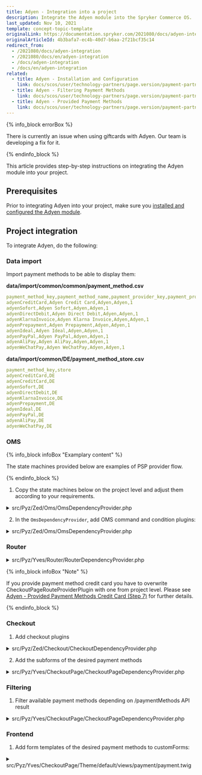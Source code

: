 ```yaml
---
title: Adyen - Integration into a project
description: Integrate the Adyen module into the Spryker Commerce OS.
last_updated: Nov 10, 2021
template: concept-topic-template
originalLink: https://documentation.spryker.com/2021080/docs/adyen-integration
originalArticleId: 4b3bafa7-ec4b-40d7-b6aa-2f21bcf35c14
redirect_from:
  - /2021080/docs/adyen-integration
  - /2021080/docs/en/adyen-integration
  - /docs/adyen-integration
  - /docs/en/adyen-integration
related:
  - title: Adyen - Installation and Configuration
    link: docs/scos/user/technology-partners/page.version/payment-partners/adyen/adyen-installation-and-configuration.html
  - title: Adyen - Filtering Payment Methods
    link: docs/scos/user/technology-partners/page.version/payment-partners/adyen/adyen-filtering-payment-methods.html
  - title: Adyen - Provided Payment Methods
    link: docs/scos/user/technology-partners/page.version/payment-partners/adyen/adyen-provided-payment-methods.html
---
```


{% info_block errorBox %}

There is currently an issue when using giftcards with Adyen. Our team is developing a fix for it.

{% endinfo_block %}

This article provides step-by-step instructions on integrating the Adyen module into your project.

## Prerequisites

Prior to integrating Adyen into your project, make sure you [installed and configured the Adyen module](/docs/scos/user/technology-partners/{{page.version}}/payment-partners/adyen/adyen-installation-and-configuration.html).

## Project integration

To integrate Adyen, do the following:

### Data import

Import payment methods to be able to display them:

**data/import/common/common/payment_method.csv**

```yaml
payment_method_key,payment_method_name,payment_provider_key,payment_provider_name,is_active
adyenCreditCard,Adyen Credit Card,Adyen,Adyen,1
adyenSofort,Adyen Sofort,Adyen,Adyen,1
adyenDirectDebit,Adyen Direct Debit,Adyen,Adyen,1
adyenKlarnaInvoice,Adyen Klarna Invoice,Adyen,Adyen,1
adyenPrepayment,Adyen Prepayment,Adyen,Adyen,1
adyenIdeal,Adyen Ideal,Adyen,Adyen,1
adyenPayPal,Adyen PayPal,Adyen,Adyen,1
adyenAliPay,Adyen AliPay,Adyen,Adyen,1
adyenWeChatPay,Adyen WeChatPay,Adyen,Adyen,1
```

**data/import/common/DE/payment_method_store.csv**

```yaml
payment_method_key,store
adyenCreditCard,DE
adyenCreditCard,DE
adyenSofort,DE
adyenDirectDebit,DE
adyenKlarnaInvoice,DE
adyenPrepayment,DE
adyenIdeal,DE
adyenPayPal,DE
adyenAliPay,DE
adyenWeChatPay,DE
```

### OMS

{% info_block infoBox "Examplary content" %}

The state machines provided below are examples of PSP provider flow.

{% endinfo_block %}

1. Copy the state machines below on the project level and adjust them according to your requirements.

<details>
<summary>src/Pyz/Zed/Oms/OmsDependencyProvider.php</summary>

```php
<?php

$config[OmsConstants::PROCESS_LOCATION] = [
    ...
    APPLICATION_ROOT_DIR . '/vendor/spryker-eco/adyen/config/Zed/Oms', // Is not required after State machine are copied to project level.
];
  
$config[OmsConstants::ACTIVE_PROCESSES] = [
    ...
    'AdyenCreditCard01',
    'AdyenSofort01',
    'AdyenDirectDebit01',
    'AdyenKlarnaInvoice01',
    'AdyenPrepayment01',
    'AdyenIdeal01',
    'AdyenPayPal01',
    'AdyenAliPay01',
    'AdyenWeChatPay01',
];
$config[SalesConstants::PAYMENT_METHOD_STATEMACHINE_MAPPING] = [
    ...
    AdyenConfig::ADYEN_CREDIT_CARD => 'AdyenCreditCard01',
    AdyenConfig::ADYEN_SOFORT => 'AdyenSofort01',
    AdyenConfig::ADYEN_DIRECT_DEBIT => 'AdyenDirectDebit01',
    AdyenConfig::ADYEN_KLARNA_INVOICE => 'AdyenKlarnaInvoice01',
    AdyenConfig::ADYEN_PREPAYMENT => 'AdyenPrepayment01',
    AdyenConfig::ADYEN_IDEAL => 'AdyenIdeal01',
    AdyenConfig::ADYEN_PAY_PAL => 'AdyenPayPal01',
    AdyenConfig::ADYEN_ALI_PAY => 'AdyenAliPay01',
    AdyenConfig::ADYEN_WE_CHAT_PAY => 'AdyenWeChatPay01',
];
```

</details>

2. In the `OmsDependencyProvider`, add OMS command and condition plugins:

<details>
<summary>src/Pyz/Zed/Oms/OmsDependencyProvider.php</summary>

```php
<?php
 
/**
 * This file is part of the Spryker Suite.
 * For full license information, please view the LICENSE file that was distributed with this source code.
 */
 
namespace Pyz\Zed\Oms;
 
...
use SprykerEco\Zed\Adyen\Communication\Plugin\Oms\Command\AuthorizePlugin;
use SprykerEco\Zed\Adyen\Communication\Plugin\Oms\Command\CancelPlugin;
use SprykerEco\Zed\Adyen\Communication\Plugin\Oms\Command\CancelOrRefundPlugin;
use SprykerEco\Zed\Adyen\Communication\Plugin\Oms\Command\CapturePlugin;
use SprykerEco\Zed\Adyen\Communication\Plugin\Oms\Command\RefundPlugin;
use SprykerEco\Zed\Adyen\Communication\Plugin\Oms\Condition\IsAuthorizationFailedPlugin;
use SprykerEco\Zed\Adyen\Communication\Plugin\Oms\Condition\IsAuthorizedPlugin;
use SprykerEco\Zed\Adyen\Communication\Plugin\Oms\Condition\IsCanceledPlugin;
use SprykerEco\Zed\Adyen\Communication\Plugin\Oms\Condition\IsCancellationFailedPlugin;
use SprykerEco\Zed\Adyen\Communication\Plugin\Oms\Condition\IsCancellationReceivedPlugin;
use SprykerEco\Zed\Adyen\Communication\Plugin\Oms\Condition\IsCapturedPlugin;
use SprykerEco\Zed\Adyen\Communication\Plugin\Oms\Condition\IsCaptureFailedPlugin;
use SprykerEco\Zed\Adyen\Communication\Plugin\Oms\Condition\IsCaptureReceivedPlugin;
use SprykerEco\Zed\Adyen\Communication\Plugin\Oms\Condition\IsRefundedPlugin;
use SprykerEco\Zed\Adyen\Communication\Plugin\Oms\Condition\IsRefundFailedPlugin;
use SprykerEco\Zed\Adyen\Communication\Plugin\Oms\Condition\IsRefundReceivedPlugin;
use SprykerEco\Zed\Adyen\Communication\Plugin\Oms\Condition\IsRefusedPlugin;
 
class OmsDependencyProvider extends SprykerOmsDependencyProvider
{
    ...

    /**
     * @param \Spryker\Zed\Kernel\Container $container
     *
     * @return \Spryker\Zed\Kernel\Container
     */
    public function provideBusinessLayerDependencies(Container $container): Container
    {
        $container = parent::provideBusinessLayerDependencies($container);
        $container = $this->extendCommandPlugins($container);
        $container = $this->extendConditionPlugins($container);
 
        return $container;
    }
 
    /**
     * @param \Spryker\Zed\Kernel\Container $container
     *
     * @return \Spryker\Zed\Kernel\Container
     */
    protected function extendCommandPlugins(Container $container): Container
    {
        $container->extend(self::COMMAND_PLUGINS, function (CommandCollectionInterface $commandCollection) {
            ...
            $commandCollection->add(new AuthorizePlugin(), 'Adyen/Authorize');
            $commandCollection->add(new CancelPlugin(), 'Adyen/Cancel');
            $commandCollection->add(new CapturePlugin(), 'Adyen/Capture');
            $commandCollection->add(new RefundPlugin(), 'Adyen/Refund');
            $commandCollection->add(new CancelOrRefundPlugin(), 'Adyen/CancelOrRefund');
 
            return $commandCollection;
        });
 
        return $container;
    }
 
    /**
     * @param \Spryker\Zed\Kernel\Container $container
     *
     * @return \Spryker\Zed\Kernel\Container
     */
    protected function extendConditionPlugins(Container $container): Container
    {
        $container->extend(OmsDependencyProvider::CONDITION_PLUGINS, function (ConditionCollectionInterface $conditionCollection) {
            ...
            $conditionCollection->add(new IsAuthorizationFailedPlugin(), 'Adyen/IsAuthorizationFailed');
            $conditionCollection->add(new IsAuthorizedPlugin(), 'Adyen/IsAuthorized');
            $conditionCollection->add(new IsCanceledPlugin(), 'Adyen/IsCanceled');
            $conditionCollection->add(new IsCancellationFailedPlugin(), 'Adyen/IsCancellationFailed');
            $conditionCollection->add(new IsCancellationReceivedPlugin(), 'Adyen/IsCancellationReceived');
            $conditionCollection->add(new IsCapturedPlugin(), 'Adyen/IsCaptured');
            $conditionCollection->add(new IsCaptureFailedPlugin(), 'Adyen/IsCaptureFailed');
            $conditionCollection->add(new IsCaptureReceivedPlugin(), 'Adyen/IsCaptureReceived');
            $conditionCollection->add(new IsRefundedPlugin(), 'Adyen/IsRefunded');
            $conditionCollection->add(new IsRefundFailedPlugin(), 'Adyen/IsRefundFailed');
            $conditionCollection->add(new IsRefundReceivedPlugin(), 'Adyen/IsRefundReceived');
            $conditionCollection->add(new IsRefusedPlugin(), 'Adyen/IsRefused');
 
            return $conditionCollection;
        });
 
        return $container;
    }
}
```
</details>

### Router

<details>
<summary>src/Pyz/Yves/Router/RouterDependencyProvider.php</summary>

```php
<?php
 
namespace Pyz\Yves\Router;
 
use Spryker\Yves\Router\RouterDependencyProvider as SprykerRouterDependencyProvider;
use SprykerShop\Yves\CheckoutPage\Plugin\Router\CheckoutPageRouteProviderPlugin;
use SprykerEco\Yves\Adyen\Plugin\Router\AdyenRouteProviderPlugin;
 
class RouterDependencyProvider extends SprykerRouterDependencyProvider
{
    /**
     * @return array<\Spryker\Yves\RouterExtension\Dependency\Plugin\RouteProviderPluginInterface>
     */
    protected function getRouteProvider(): array
    {
        $routeProviders = [
            ...
            new AdyenRouteProviderPlugin(),
        ];
        
        ...
    }
}
```
</details>

{% info_block infoBox "Note" %}

If you provide payment method credit card you have to overwrite CheckoutPageRouteProviderPlugin with one from project level. Please see [Adyen - Provided Payment Methods Credit Card (Step 7)](https://docs.spryker.com/docs/scos/user/technology-partners/{{page.version}}/payment-partners/adyen/adyen-provided-payment-methods.html#credit-card) for further details.

{% endinfo_block %}

### Checkout

1. Add checkout plugins

<details>
<summary>src/Pyz/Zed/Checkout/CheckoutDependencyProvider.php</summary>

```php
<?php
 
/**
 * This file is part of the Spryker Suite.
 * For full license information, please view the LICENSE file that was distributed with this source code.
 */
 
namespace Pyz\Zed\Checkout;
 
...
use SprykerEco\Zed\Adyen\Communication\Plugin\Checkout\AdyenDoSaveOrderPlugin;
use SprykerEco\Zed\Adyen\Communication\Plugin\Checkout\AdyenPostSaveHookPlugin;
 
class CheckoutDependencyProvider extends SprykerCheckoutDependencyProvider
{
    ...
 
    /**
     * @param \Spryker\Zed\Kernel\Container $container
     *
     * @return array<\Spryker\Zed\Checkout\Dependency\Plugin\CheckoutSaveOrderInterface>|array<\Spryker\Zed\CheckoutExtension\Dependency\Plugin\CheckoutDoSaveOrderInterface>
     */
    protected function getCheckoutOrderSavers(Container $container)
    {
        /** @var \Spryker\Zed\Checkout\Dependency\Plugin\CheckoutSaveOrderInterface[] $plugins */
        $plugins = [
            ...
            new AdyenDoSaveOrderPlugin(),
        ];
 
        return $plugins;
    }
 
    /**
     * @param \Spryker\Zed\Kernel\Container $container
     *
     * @return array<\Spryker\Zed\CheckoutExtension\Dependency\Plugin\CheckoutPostSaveInterface>
     */
    protected function getCheckoutPostHooks(Container $container)
    {
        return [
            ...
            new AdyenPostSaveHookPlugin(),
        ];
    }
}
```
</details>

2. Add the subforms of the desired payment methods

<details>
<summary>src/Pyz/Yves/CheckoutPage/CheckoutPageDependencyProvider.php</summary>

```php
<?php
 
/**
 * This file is part of the Spryker Suite.
 * For full license information, please view the LICENSE file that was distributed with this source code.
 */
 
namespace Pyz\Yves\CheckoutPage;
 
...
use Spryker\Yves\StepEngine\Dependency\Plugin\Form\SubFormPluginCollection;
use SprykerEco\Shared\Adyen\AdyenConfig;
use SprykerEco\Yves\Adyen\Plugin\AdyenPaymentHandlerPlugin;
use SprykerEco\Yves\Adyen\Plugin\StepEngine\AdyenCreditCardSubFormPlugin;
use SprykerEco\Yves\Adyen\Plugin\StepEngine\AdyenDirectDebitSubFormPlugin;
use SprykerEco\Yves\Adyen\Plugin\StepEngine\AdyenIdealSubFormPlugin;
use SprykerEco\Yves\Adyen\Plugin\StepEngine\AdyenKlarnaInvoiceSubFormPlugin;
use SprykerEco\Yves\Adyen\Plugin\StepEngine\AdyenSofortSubFormPlugin;
use SprykerEco\Yves\Adyen\Plugin\StepEngine\AdyenPrepaymentSubFormPlugin;
use SprykerEco\Yves\Adyen\Plugin\StepEngine\AdyenPayPalSubFormPlugin;
use SprykerEco\Yves\Adyen\Plugin\StepEngine\AdyenAliPaySubFormPlugin;
use SprykerEco\Yves\Adyen\Plugin\StepEngine\AdyenWeChatPaySubFormPlugin;
...
 
class CheckoutPageDependencyProvider extends SprykerShopCheckoutPageDependencyProvider
{
    /**
     * @param \Spryker\Yves\Kernel\Container $container
     *
     * @return \Spryker\Yves\Kernel\Container
     */
    public function provideDependencies(Container $container)
    {
        $container = parent::provideDependencies($container);
        $container = $this->extendPaymentMethodHandler($container);
        $container = $this->extendSubFormPluginCollection($container);
 
        return $container;
    }
 
    ...
 
    /**
     * @param \Spryker\Yves\Kernel\Container $container
     *
     * @return \Spryker\Yves\Kernel\Container
     */
    protected function extendPaymentMethodHandler(Container $container): Container
    {
        $container->extend(static::PAYMENT_METHOD_HANDLER, function (StepHandlerPluginCollection $stepHandlerPluginCollection) {
            $stepHandlerPluginCollection->add(new AdyenPaymentHandlerPlugin(), AdyenConfig::ADYEN_CREDIT_CARD);
            $stepHandlerPluginCollection->add(new AdyenPaymentHandlerPlugin(), AdyenConfig::ADYEN_SOFORT);
            $stepHandlerPluginCollection->add(new AdyenPaymentHandlerPlugin(), AdyenConfig::ADYEN_DIRECT_DEBIT);
            $stepHandlerPluginCollection->add(new AdyenPaymentHandlerPlugin(), AdyenConfig::ADYEN_KLARNA_INVOICE);
            $stepHandlerPluginCollection->add(new AdyenPaymentHandlerPlugin(), AdyenConfig::ADYEN_PREPAYMENT);
            $stepHandlerPluginCollection->add(new AdyenPaymentHandlerPlugin(), AdyenConfig::ADYEN_IDEAL);
            $stepHandlerPluginCollection->add(new AdyenPaymentHandlerPlugin(), AdyenConfig::ADYEN_PAY_PAL);
            $stepHandlerPluginCollection->add(new AdyenPaymentHandlerPlugin(), AdyenConfig::ADYEN_ALI_PAY);
            $stepHandlerPluginCollection->add(new AdyenPaymentHandlerPlugin(), AdyenConfig::ADYEN_WE_CHAT_PAY);
 
            return $stepHandlerPluginCollection;
        });
 
        return $container;
    }
 
    /**
     * @param \Spryker\Yves\Kernel\Container $container
     *
     * @return \Spryker\Yves\Kernel\Container
     */
    protected function extendSubFormPluginCollection(Container $container): Container
    {
        $container->extend(static::PAYMENT_SUB_FORMS, function (SubFormPluginCollection $subFormPluginCollection) {
            $subFormPluginCollection->add(new AdyenCreditCardSubFormPlugin());
            $subFormPluginCollection->add(new AdyenSofortSubFormPlugin());
            $subFormPluginCollection->add(new AdyenDirectDebitSubFormPlugin());
            $subFormPluginCollection->add(new AdyenKlarnaInvoiceSubFormPlugin());
            $subFormPluginCollection->add(new AdyenPrepaymentSubFormPlugin());
            $subFormPluginCollection->add(new AdyenIdealSubFormPlugin());
            $subFormPluginCollection->add(new AdyenPayPalSubFormPlugin());
            $subFormPluginCollection->add(new AdyenAliPaySubFormPlugin());
            $subFormPluginCollection->add(new AdyenWeChatPaySubFormPlugin());
 
            return $subFormPluginCollection;
        });
 
        return $container;
    }
}
```
</details>

### Filtering

1. Filter available payment methods depending on /paymentMethods API result

<details>
<summary>src/Pyz/Yves/CheckoutPage/CheckoutPageDependencyProvider.php</summary>

```php

<?php

/**
 * This file is part of the Spryker Suite.
 * For full license information, please view the LICENSE file that was distributed with this source code.
 */

namespace Pyz\Zed\Payment;

...
use SprykerEco\Zed\Adyen\Communication\Plugin\AdyenPaymentMethodFilterPlugin;

class PaymentDependencyProvider extends SprykerPaymentDependencyProvider
{
    /**
     * @return array<\Spryker\Zed\PaymentExtension\Dependency\Plugin\PaymentMethodFilterPluginInterface>
     */
    protected function getPaymentMethodFilterPlugins(): array
    {
        return [
            ...
            new AdyenPaymentMethodFilterPlugin(),
        ];
    }
}
```
</details>

### Frontend

1. Add form templates of the desired payment methods to customForms:

<details>
<summary>src/Pyz/Yves/CheckoutPage/Theme/default/views/payment/payment.twig</summary>
```twig
...
 
{% raw %}{%{% endraw %} define data = {
    backUrl: _view.previousStepUrl,
    forms: {
        payment: _view.paymentForm
    },
    title: 'checkout.step.payment.title' | trans,
    customForms: {
        'Adyen/alipay': ['alipay', 'adyen'],
        'Adyen/credit-card': ['credit-card', 'adyen'],
        'Adyen/direct-debit': ['direct-debit', 'adyen'],
        'Adyen/ideal': ['ideal', 'adyen'],
        'Adyen/klarna-invoice': ['klarna-invoice', 'adyen'],
        'Adyen/paypal': ['paypal', 'adyen'],
        'Adyen/prepayment': ['prepayment', 'adyen'],
        'Adyen/sofort': ['sofort', 'adyen'],
        'Adyen/wechatpay': ['wechatpay', 'adyen'],
    }
} {% raw %}%}{% endraw %}
 
...

{% raw %}{%{% endraw %} embed molecule('form') with {
    ...
    data: {
       ... 
       submit: {
           ...
           class: '... js-payment-form__submit',
       },
    }
...
```
</details>
